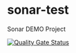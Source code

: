 # sonar-test
Sonar DEMO Project

[![Quality Gate Status](https://sonarcloud.io/api/project_badges/measure?project=SumanaG31_sonar-test&metric=alert_status)](https://sonarcloud.io/summary/new_code?id=SumanaG31_sonar-test)